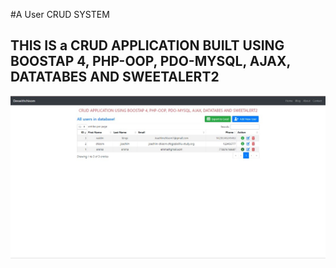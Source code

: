 #A User CRUD SYSTEM
## THIS IS a CRUD APPLICATION BUILT USING BOOSTAP 4, PHP-OOP, PDO-MYSQL, AJAX, DATATABES AND SWEETALERT2


![user crud image](/img/user.jpg)
